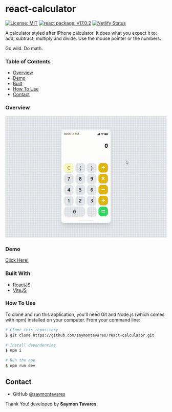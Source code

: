 # react-calculator
[![License: MIT](https://img.shields.io/badge/License-MIT-yellow.svg)](https://opensource.org/licenses/MIT)
[![react package: v17.0.2](https://img.shields.io/badge/react%20package%3A-%20v17.0.2-blue.svg?style=flat)](https://www.npmjs.com/package/react)
[![Netlify Status](https://api.netlify.com/api/v1/badges/01dd0cfa-093c-4519-ba19-038289f472bd/deploy-status)](https://app.netlify.com/sites/react-calculator-iphone/deploys)

A calculator styled after iPhone calculator. It does what you expect it to: add, subtract, multiply and divide. Use the mouse pointer or the numbers.

Go wild. Do math.

### Table of Contents

- [Overview](#overview)
- [Demo](#demo)
- [Built](#built-with)
- [How To Use](#how-to-use)
- [Contact](#contact)

### Overview
![screenshot](public/Overview.gif)

### Demo
[Click Here!](https://react-calculator-iphone.netlify.app)

### Built With
- [ReactJS](https://reactjs.org/)
- [ViteJS](https://vitejs.dev/)

### How To Use
To clone and run this application, you'll need Git and Node.js (which comes with npm) installed on your computer. From your command line:
```bash
# Clone this repository
$ git clone https://github.com/saymontavares/react-calculator.git
```
```bash
# Install dependencies
$ npm i
```
```bash
# Run the app
$ npm run dev
```

## Contact

- GitHub [@saymontavares](https://github.com/saymontavares)

Thank You! developed by **Saymon Tavares**.
